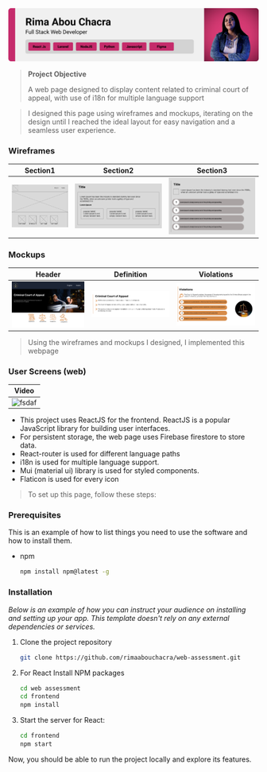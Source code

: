 <img src="./readme/demo/Rima.png"/>

> <strong>Project Objective</strong>
>
> A web page designed to display content related to criminal court of appeal, with use of i18n for multiple language support

> I designed this page using wireframes and mockups, iterating on the design until I reached the ideal layout for easy navigation and a seamless user experience.

### Wireframes
| Section1  | Section2 |  Section3 
| ---| ---| ---| 
| ![Landing](./readme/demo/wireframe1.PNG) | ![fsdaf](./readme/demo/wireframe3.PNG) | ![fsdaf](./readme/demo/wireframe4.PNG) |

### Mockups
| Header  | Definition| Violations |
| ---| ---| ---|
| ![Landing](./readme/demo/mock1.PNG) | ![fsdaf](./readme/demo/mock2.PNG) | ![fsdaf](./readme/demo/mock3.PNG) |

> Using the wireframes and mockups I designed, I implemented this webpage

### User Screens (web)

| Video  
| ---| 
| ![fsdaf](./readme/demo/video.gif) 


- This project uses ReactJS for the frontend. ReactJS is a popular JavaScript library for building user interfaces.
- For persistent storage, the web page uses Firebase firestore to store data.
- React-router is used for different language paths
- i18n is used for multiple language support.
- Mui (material ui) library  is used for styled components. 
- Flaticon is used for every icon


> To set up this page, follow these steps:

### Prerequisites

This is an example of how to list things you need to use the software and how to install them.
* npm
  ```sh
  npm install npm@latest -g
  ```

### Installation

_Below is an example of how you can instruct your audience on installing and setting up your app. This template doesn't rely on any external dependencies or services._

1. Clone the project repository
   ```sh
   git clone https://github.com/rimaabouchacra/web-assessment.git
   ```
2. For React Install NPM packages
   ```sh
   cd web assessment
   cd frontend
   npm install
   ```
3. Start the server for React:

   ```sh
   cd frontend
   npm start


Now, you should be able to run the project locally and explore its features.
